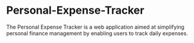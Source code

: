 # Personal-Expense-Tracker
The Personal Expense Tracker is a web application aimed at simplifying personal finance management by enabling users to track daily expenses.
